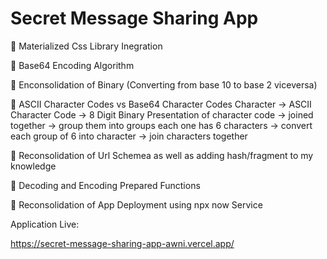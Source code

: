 
# Secret Message Sharing App

📌 Materialized Css Library Inegration

📌 Base64 Encoding Algorithm

📌 Enconsolidation of Binary (Converting from base 10 to base 2 viceversa)

📌 ASCII Character Codes vs Base64 Character Codes
 Character -> ASCII Character Code -> 8 Digit Binary Presentation of character code -> joined  together -> group them into groups each one has 6 characters -> convert each group of 6 into character -> join characters together

📌 Reconsolidation of Url Schemea as well as adding hash/fragment to my knowledge

📌 Decoding and Encoding Prepared Functions

📌 Reconsolidation of App Deployment using npx now Service

Application Live:

https://secret-message-sharing-app-awni.vercel.app/




